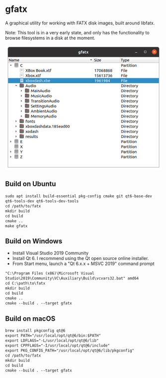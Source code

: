 gfatx
=====

A graphical utility for working with FATX disk images, built around libfatx.

Note: This tool is in a very early state, and only has the functionality to browse filesystems in a disk at the moment.

![gfatx](gfatx.png)

## Build on Ubuntu
```
sudo apt install build-essential pkg-config cmake git qt6-base-dev qt6-tools-dev qt6-tools-dev-tools
cd /path/to/fatx
mkdir build
cd build
cmake ..
make gfatx
```

## Build on Windows
* Install Visual Studio 2019 Community
* Install Qt 6. I recommend using the Qt open source online installer.
* From Start menu, launch a "Qt 6.x.x + MSVC 2019" command prompt

```
"C:\Program Files (x86)\Microsoft Visual Studio\2019\Community\VC\Auxiliary\Build\vcvars32.bat" amd64
cd C:\path\to\fatx
mkdir build
cd build
cmake ..
cmake --build . --target gfatx
```

## Build on macOS
```
brew install pkgconfig qt@6
export PATH="/usr/local/opt/qt@6/bin:$PATH"
export LDFLAGS="-L/usr/local/opt/qt@6/lib"
export CPPFLAGS="-I/usr/local/opt/qt@6/include"
export PKG_CONFIG_PATH="/usr/local/opt/qt@6/lib/pkgconfig"
cd /path/to/fatx
mkdir build
cd build
cmake --build . --target gfatx
```
